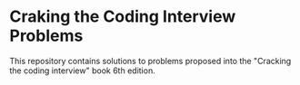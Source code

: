 # Craking the Coding Interview Problems
This repository contains solutions to problems proposed into the "Cracking the coding interview" book 6th edition. 
